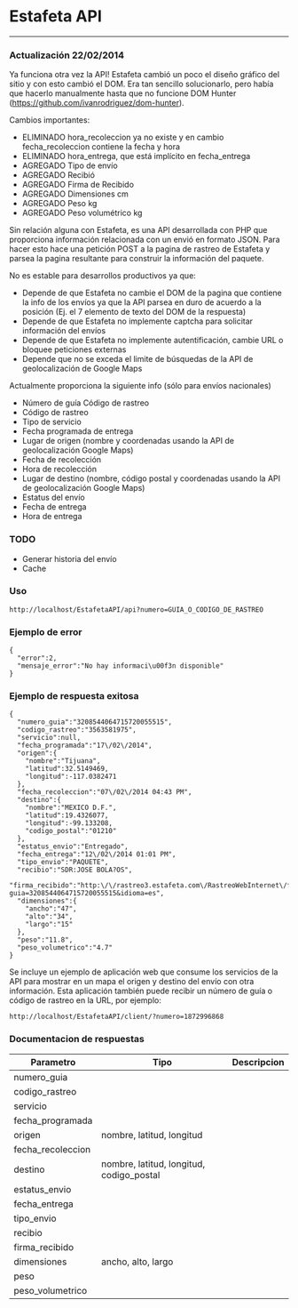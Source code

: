 # Estafeta API
----------------

### Actualización 22/02/2014
Ya funciona otra vez la API! Estafeta cambió un poco el diseño gráfico del sitio y con esto cambió el DOM. Era tan sencillo solucionarlo, pero había que hacerlo manualmente hasta que no funcione DOM Hunter (https://github.com/ivanrodriguez/dom-hunter).

Cambios importantes:

 - ELIMINADO hora_recoleccion ya no existe y en cambio fecha_recoleccion contiene la fecha y hora
 - ELIMINADO hora_entrega, que está implícito en fecha_entrega
 - AGREGADO Tipo de envío
 - AGREGADO Recibió
 - AGREGADO Firma de Recibido
 - AGREGADO Dimensiones cm
 - AGREGADO Peso kg
 - AGREGADO Peso volumétrico kg

Sin relación alguna con Estafeta, es una API desarrollada con PHP que proporciona información relacionada con un envió en formato JSON. Para hacer esto hace una petición POST a la pagina de rastreo de Estafeta y parsea la pagina resultante para construir la información del paquete.

No es estable para desarrollos productivos ya que:

 - Depende de que Estafeta no cambie el DOM de la pagina que contiene la info de los envíos ya que la API parsea en duro de acuerdo a la posición (Ej. el 7 elemento de texto del DOM de la respuesta)
 - Depende de que Estafeta no implemente captcha para solicitar información del envíos
 - Depende de que Estafeta no implemente autentificación, cambie URL o bloquee peticiones externas
 - Depende que no se exceda el limite de búsquedas de la API de geolocalización de Google Maps

Actualmente proporciona la siguiente info (sólo para envíos nacionales)

 - Número de guía Código de rastreo
 - Código de rastreo
 - Tipo de servicio
 - Fecha programada de entrega
 - Lugar de origen (nombre y coordenadas usando la API de geolocalización Google Maps)
 - Fecha de recolección
 - Hora de recolección
 - Lugar de destino (nombre, código postal y coordenadas usando la API de geolocalización Google Maps)
 - Estatus del envío
 - Fecha de entrega
 - Hora de entrega

### TODO

 - Generar historia del envío
 - Cache

### Uso

    http://localhost/EstafetaAPI/api?numero=GUIA_O_CODIGO_DE_RASTREO

### Ejemplo de error

    ﻿{
      "error":2,
      "mensaje_error":"No hay informaci\u00f3n disponible"
    }

### Ejemplo de respuesta exitosa

    {
      "numero_guia":"3208544064715720055515",
      "codigo_rastreo":"3563581975",
      "servicio":null,
      "fecha_programada":"17\/02\/2014",
      "origen":{
        "nombre":"Tijuana",
        "latitud":32.5149469,
        "longitud":-117.0382471
      },
      "fecha_recoleccion":"07\/02\/2014 04:43 PM",
      "destino":{
        "nombre":"MEXICO D.F.",
        "latitud":19.4326077,
        "longitud":-99.133208,
        "codigo_postal":"01210"
      },
      "estatus_envio":"Entregado",
      "fecha_entrega":"12\/02\/2014 01:01 PM",
      "tipo_envio":"PAQUETE",
      "recibio":"SDR:JOSE BOLA?OS",
      "firma_recibido":"http:\/\/rastreo3.estafeta.com\/RastreoWebInternet\/firmaServlet?guia=3208544064715720055515&idioma=es",
      "dimensiones":{
        "ancho":"47",
        "alto":"34",
        "largo":"15"
      },
      "peso":"11.8",
      "peso_volumetrico":"4.7"
    }
    
Se incluye un ejemplo de aplicación web que consume los servicios de la API para mostrar en un mapa el origen y destino del envío con otra información. Esta aplicación también puede recibir un número de guía o código de rastreo en la URL, por ejemplo:

    http://localhost/EstafetaAPI/client/?numero=1872996868

### Documentacion de respuestas

| Parametro         | Tipo                                     | Descripcion      |
| ----------------  | ---------------------------------------- | ---------------- | 
| numero_guia       |                                          |                  |
| codigo_rastreo    |                                          |                  |
| servicio          |                                          |                  |
| fecha_programada  |                                          |                  |
| origen            | nombre, latitud, longitud                |                  |
| fecha_recoleccion |                                          |                  |
| destino           | nombre, latitud, longitud, codigo_postal |                  |
| estatus_envio     |                                          |                  |
| fecha_entrega     |                                          |                  |
| tipo_envio        |                                          |                  |
| recibio           |                                          |                  |
| firma_recibido    |                                          |                  |
| dimensiones       | ancho, alto, largo                       |                  |
| peso              |                                          |                  |
| peso_volumetrico  |                                          |                  |